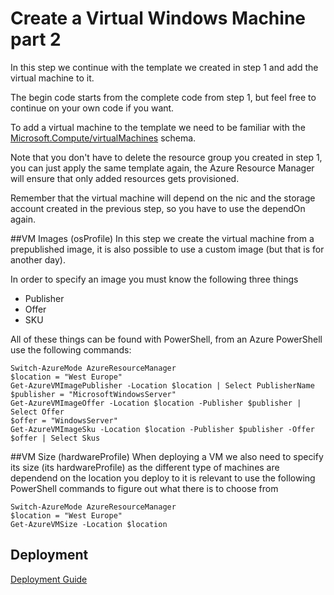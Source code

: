 # Create a Virtual Windows Machine part 2
In this step we continue with the template we created in step 1 and add the virtual machine to it.

The begin code starts from the complete code from step 1, but feel free to continue on your own code if you want. 

To add a virtual machine to the template we need to be familiar with the [Microsoft.Compute/virtualMachines](https://github.com/Azure/azure-resource-manager-schemas/blob/master/schemas/2015-08-01/Microsoft.Compute.json) schema.

Note that you don't have to delete the resource group you created in step 1, you can just apply the same template again, the Azure Resource Manager will ensure that only added resources gets provisioned.

Remember that the virtual machine will depend on the nic and the storage account created in the previous step, so you have to use the dependOn again. 

##VM Images (osProfile)
In this step we create the virtual machine from a prepublished image, it is also possible to use a custom image (but that is for another day). 

In order to specify an image you must know the following three things
- Publisher
- Offer
- SKU 

All of these things can be found with PowerShell, from an Azure PowerShell use the following commands:
```
Switch-AzureMode AzureResourceManager
$location = "West Europe"
Get-AzureVMImagePublisher -Location $location | Select PublisherName
$publisher = "MicrosoftWindowsServer"
Get-AzureVMImageOffer -Location $location -Publisher $publisher | Select Offer
$offer = "WindowsServer"
Get-AzureVMImageSku -Location $location -Publisher $publisher -Offer $offer | Select Skus
```

##VM Size (hardwareProfile)
When deploying a VM we also need to specify its size (its hardwareProfile) as the different type of machines are dependend on the location you deploy to it is relevant to use the following PowerShell commands to figure out what there is to choose from
```
Switch-AzureMode AzureResourceManager
$location = "West Europe"
Get-AzureVMSize -Location $location
``` 

## Deployment
[Deployment Guide](../docs/deployment.md)   